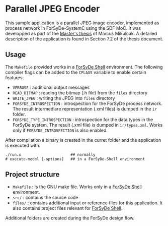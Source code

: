 # Parallel JPEG Encoder


This sample application is a parallel JPEG image encoder, implemented as process network in ForSyDe-SystemC using the SDF MoC. It was developped as part of the [Master's thesis](https://www.diva-portal.org/smash/get/diva2:635857/FULLTEXT01.pdf) of Marcus Mikulcak. A detailed description of the application is found in Section 7.2 of the thesis document.

## Usage

The `Makefile` provided works in a [ForSyDe Shell](https://github.com/forsyde/forsyde-shell) environment. The following compiler flags can be added to the `CFLAGS` variable to enable certain features:

 * `VERBOSE` : additional output messages
 * `READ_BITMAP` : reading the bitmap (.h file) from the `files` directory
 * `WRITE_JPEG` : writing the JPEG into `files` directory
 * `FORSYDE_INTROSPECTION` : introspection for the ForSyDe process network. The result intermediare representation (.xml files) is dumped in the `ir` folder.
 * `FORSYDE_TYPE_INTROSPECTION` : introspection for the data types in the ForSyDe system. The result (.xml file) is dumped in `ir/types.xml`. Works only if `FORSYDE_INTROSPECTION` is also enabled.

After compilation a binary is created in the curret folder and the application is executed with:

    ./run.x                      ## normally
    # execute-model [-options]   ## in a ForSyDe-Shell environment

## Project structure

 * `Makefile` : is the GNU make file. Works only in a [ForSyDe Shell](https://github.com/forsyde/forsyde-shell) environment.
 * `src/` : contains the source code
 * `files/` : contains additional input or reference files for this application. It also contains project files relevant for [ForSyDe Shell](https://github.com/forsyde/forsyde-shell).

Additional folders are created during the ForSyDe design flow.
